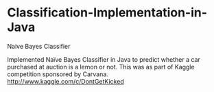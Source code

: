 # Classification-Implementation-in-Java
Naive Bayes Classifier

Implemented Naïve Bayes Classifier in Java to predict whether a car purchased at auction is a lemon or not. This was as part of Kaggle competition sponsored by Carvana. http://www.kaggle.com/c/DontGetKicked
